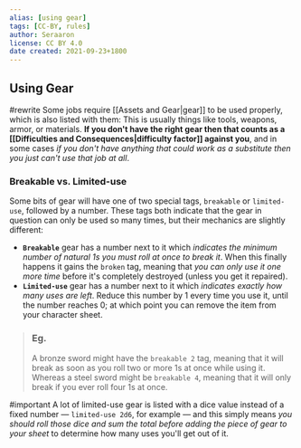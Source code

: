 ```yaml
---
alias: [using gear]
tags: [CC-BY, rules]
author: Seraaron
license: CC BY 4.0
date created: 2021-09-23+1800
---
```


## Using Gear

#rewrite
Some jobs require [[Assets and Gear|gear]] to be used properly, which is also listed with them: This is usually things like tools, weapons, armor, or materials. **If you don't have the right gear then that counts as a [[Difficulties and Consequences|difficulty factor]] against you**, and in some cases *if you don't have anything that could work as a substitute then you just can't use that job at all*.

### Breakable vs. Limited-use

Some bits of gear will have one of two special tags, `breakable` or `limited-use`, followed by a number. These tags both indicate that the gear in question can only be used so many times, but their mechanics are slightly different:

-   **`Breakable`** gear has a number next to it which _indicates the minimum number of natural 1s you must roll at once to break it_. When this finally happens it gains the `broken` tag, meaning that *you can only use it one more time* before it's completely destroyed (unless you get it repaired).
-   **`Limited-use`** gear has a number next to it which _indicates exactly how many uses are left_. Reduce this number by 1 every time you use it, until the number reaches 0; at which point you can remove the item from your character sheet.

> ### Eg.
> A bronze sword might have the `breakable 2` tag, meaning that it will break as soon as you roll two or more 1s at once while using it. Whereas a steel sword might be `breakable 4`, meaning that it will only break if you ever roll four 1s at once.

#important A lot of limited-use gear is listed with a dice value instead of a fixed number — `limited-use 2d6`, for example — and this simply means _you should roll those dice and sum the total before adding the piece of gear to your sheet_ to determine how many uses you'll get out of it.